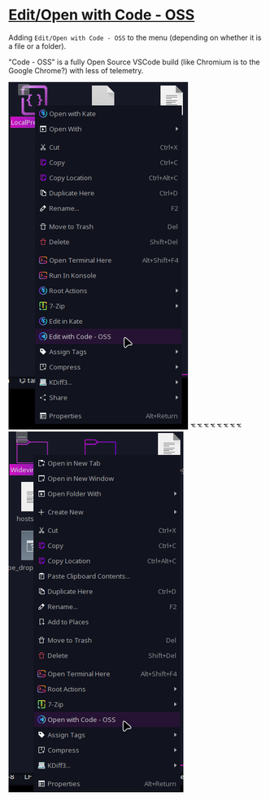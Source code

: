 # [Edit/Open with Code - OSS](https://store.kde.org/p/2116391/)
Adding `Edit/Open with Code - OSS` to the menu (depending on whether it is a file or a folder). 

"Code - OSS" is a fully Open Source VSCode build (like Chromium is to the Google Chrome?) with less of telemetry.

![](File.png) ᅚᅚᅚᅚᅚᅚᅚᅚ ![](Dir.png)
